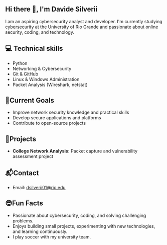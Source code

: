 ## Hi there 👋, I'm Davide Silverii
I am an aspiring cybersecurity analyst and developer. I'm currently studying cybersecurity at the University of Rio Grande and passionate about online security, coding, and technology.

## 💻 Technical skills
- Python
- Networking & Cybersecurity
- Git & GitHub
- Linux & Windows Administration
- Packet Analysis (Wireshark, netstat)

## 🎯Current Goals
- Improve network security knowledge and practical skills
- Develop secure applications and platforms
- Contribute to open-source projects

## 🚀Projects
- **College Network Analysis:** Packet capture and vulnerability assessment project

## 📬Contact
- Email: dsilverii01@rio.edu

## 😎Fun Facts
- Passionate about cybersecurity, coding, and solving challenging problems.
- Enjoys building small projects, experimenting with new technologies, and learning continuously.
- I play soccer with my university team.